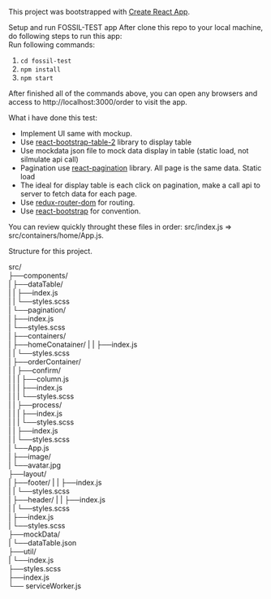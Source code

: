 This project was bootstrapped with [Create React App](https://github.com/facebook/create-react-app).

Setup and run FOSSIL-TEST app
After clone this repo to your local machine, do following steps to run this app:   
Run following commands:   

1. `cd fossil-test`   
2. `npm install`   
3. `npm start`   

After finished all of the commands above, you can open any browsers and
access to http://localhost:3000/order to visit the app.

What i have done this test:
 + Implement UI same with mockup.
 + Use [react-bootstrap-table-2](https://react-bootstrap-table.github.io/react-bootstrap-table2/) library to display table
 + Use mockdata json file to mock data display in table (static load, not silmulate api call)
 + Pagination use [react-pagination](https://www.npmjs.com/package/react-paginate) library. All page is the same data. Static load
 + The ideal for display table is each click on pagination, make a call api to  server to fetch data for each page.
 + Use [redux-router-dom](https://reacttraining.com/react-router/web/guides/quick-start) for routing.
 + Use [react-bootstrap](https://react-bootstrap.github.io/) for convention.

You can review quickly throught these files in order:
src/index.js => src/containers/home/App.js.

Structure for this project.

src/   
  ├──components/  
  |    ├──dataTable/   
  |    |     ├──index.js   
  |    |     └──styles.scss   
  |    └──pagination/   
  |          ├──index.js   
  |          └──styles.scss   
  |
  ├──containers/   
  |    ├──homeConatainer/
  |    |     ├──index.js   
  |    |     └──styles.scss   
  |    ├──orderContainer/   
  |    |    ├──confirm/   
  |    |    |     ├──column.js   
  |    |    |     ├──index.js   
  |    |    |     └──styles.scss   
  |    |    ├──process/   
  |    |    |     ├──index.js   
  |    |    |     └──styles.scss   
  |    |    ├──index.js           
  |    |    └──styles.scss    
  |    └──App.js   
  |
  ├──image/   
  |    └──avatar.jpg   
  ├──layout/   
  |    ├──footer/
  |    |     ├──index.js   
  |    |     └──styles.scss   
  |    ├──header/
  |    |     ├──index.js   
  |    |     └──styles.scss   
  |    ├──index.js   
  |    └──styles.scss   
  ├──mockData/   
  |    └──dataTable.json   
  ├──util/   
  |    └──index.js   
  ├──styles.scss   
  ├──index.js   
  └── serviceWorker.js